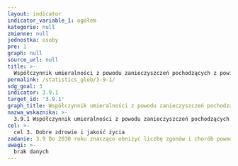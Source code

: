 ```yaml
---
layout: indicator
indicator_variable_1: ogółem
kategorie: null
zmienne: null
jednostka: osoby
pre: 1
graph: null
source_url: null
title: >-
  Współczynnik umieralności z powodu zanieczyszczeń pochodzących z powietrza atmosferycznego i gospodarstw domowych
permalink: /statistics_glob/3-9-1/
sdg_goal: 3
indicator: 3.9.1
target_id: '3.9.1'
graph_title: Współczynnik umieralności z powodu zanieczyszczeń pochodzących z powietrza atmosferycznego i gospodarstw domowych
nazwa_wskaznika: >-
  3.9.1 Współczynnik umieralności z powodu zanieczyszczeń pochodzących z powietrza atmosferycznego i gospodarstw domowych
cel: >-
  cel 3. Dobre zdrowie i jakość życia
zadanie: 3.9 Do 2030 roku znacząco obniżyć liczbę zgonów i chorób powodowanych przez niebezpieczne substancje chemiczne oraz zanieczyszczenie i skażenie powietrza, wody i gleby.
uwagi: >-
  brak danych
---
```

